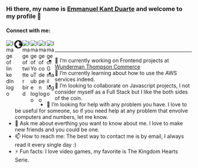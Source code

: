 ### Hi there, my name is [Emmanuel Kant Duarte][website] and welcome to my profile 👋

#### Connect with me:

[<img align="left" alt="Image of linkedin logo" width="22px" src="https://cdn.jsdelivr.net/npm/simple-icons@v3/icons/linkedin.svg" />][linkedin]
[<img align="left" alt="Image of Earth Planet" width="22px" src="https://raw.githubusercontent.com/iconic/open-iconic/master/svg/globe.svg" />][website]
[<img align="left" alt="Image of twitter bird" width="22px" src="https://cdn.jsdelivr.net/npm/simple-icons@v3/icons/twitter.svg" />][twitter]
[<img align="left" alt="Image of YouTube logo" width="22px" src="https://cdn.jsdelivr.net/npm/simple-icons@v3/icons/youtube.svg" />][youtube]
[<img align="left" alt="Image of codepen logo" width="22px" src="https://cdn.jsdelivr.net/npm/simple-icons@v3/icons/codepen.svg" />][codepen]
[<img align="left" alt="Image of Gmail logo" width="22px" src="https://cdn.jsdelivr.net/npm/simple-icons@v3/icons/gmail.svg" />][email]

<br />

---

- 🔭 I’m currently working on Frontend projects at [Wunderman Thompson Commerce](https://www.wundermanthompson.com/expertise/commerce) 
- 🌱 I’m currently learning about how to use the AWS services indeed.
- 👯 I’m looking to collaborate on Javascript projects, I not consider myself as a Full Stack but I like the both sides of the coin.
- 🤔 I’m looking for help with any problem you have. I love to be useful for someone, so if you need help at any problem that envolve computers and numbers, let me know.
- 💬 Ask me about everthing you want to know about me. I love to make new friends and you could be one.
- 📫 How to reach me: The best way to contact me is by email, I always read it every single day :)
- ⚡ Fun facts: I love video games, my favorite is The Kingdom Hearts Serie. 


[website]: https://emmkant.com
[twitter]: https://twitter.com/emmanuelkantf
[youtube]: https://www.youtube.com/channel/UCKvqGl-t1u5DgH7BGshEq0w
[linkedin]: https://linkedin.com/in/emmanuel-kant-duarte
[email]: mailto:emmanuelkant.duarte@gmail.com
[codepen]: https://codepen.io/EmmanuelKant

